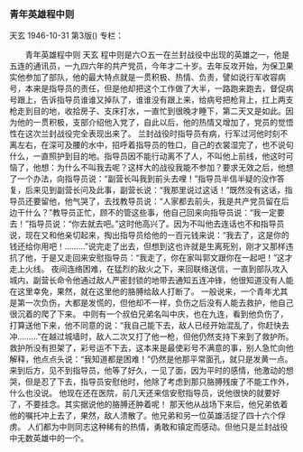 ### 青年英雄程中则
天玄
1946-10-31
第3版()
专栏：

　　青年英雄程中则
    天玄
    程中则是六○五一在兰封战役中出现的英雄之一，他是五连的通讯员，一九四六年的共产党员，今年才二十岁。去年反攻开始，为保卫果实他参加了部队，他的最大特点就是一贯积极、热情、负责，譬如说行军收容病号，本来是指导员的责任，但是他却把这个工作做了大半，一路跑来跑去，督促病号跟上，告诉指导员谁谁又掉队了，谁谁没有跟上来，给病号把枪背上，扛上两支枪走到目的地，收拾房子、支床打水，一直忙到很晚才睡下，第二天又是如此。因为他的一贯积极，支部介绍他入党了，自此以后，他的热情又增加了，党员的觉悟性在这次兰封战役完全表现出来了。
    兰封战役时指导员有病，行军过河他时刻不离左右，在深可及腰的水中，招呼着指导员的牲口，自己的衣裳湿完了，也不说句什么，一直照护到目的地。指导员因不能行动离不了人，不叫他上前线，他这时可恼了，他想：为什么不叫我去呢？这样大的战役我能不参加？要求无效之后，他想了一个办法，向指导员说：“副营长叫我到前头去哩！”指导员半信半疑的没作答复，后来见到副营长问及此事，副营长说：“我那里说过这话！”既然没有这话，指导员还要留他，他气哭了，去找教导员说：“人家都去前头，我是共产党员留在后边干什么？”教导员正忙，顾不的管这些事，他自己回来向指导员说：“我一定要去！”指导员说：“你去就去吧。”这时他高兴了。因为不叫他去连话也不和指导员说，现在又和他亲切起来，掏出指导员给他的一百元钱来说：“我去了，这是你的钱还给你用吧！………”说完走了出去，但想到这也许就是生离死别，刚才又那样违抗了他，于是又走回来安慰指导员：“我走了，你在家叫郭文跟你在一起吧！”这才走上火线。
    夜间连络困难，在猛烈的敌火之下，来回联络送信，一直到部队攻入城内，副营长命令他通过敌人严密封锁的地带去通知五连冲锋，他很知道没有人能在这里幸免，果然，就在这里他的胳膊给敌人打断了。
    一般说来，一个青年尤其是第一次负伤，大都是发慌的，但他却不一样，负伤之后没有人能去救护，他自己很沉着的爬了下来。
    中则有一个叔伯兄弟名叫中庆，也在九连，看到他负伤了，打算送他下来，他不同意的说：“我自己能下去，敌人已经开始混乱了，你赶快去冲………”在越过城墙时，敌人二次又打了他一枪，但他仍然支持下来到了救护所。救护所没有担架了，彩号运不下去，这本来是最使彩号不满意的事，别人急忙向他解释，他点点头说：“我知道都是困难！”仍然是他那平常面孔，就只是发黄一点。
    来到后方，见不到指导员，他等了好久，一见了面，因为平时的感情，他激动的想哭，但是忍了下去，指导员安慰他时，他除了考虑到那只胳膊残废了不能工作外，什么也没说。
    他现在还在医院，前几天还来信安慰指导员，说他很快的就要好了，不要挂念。其实据说他的胳膊还肿着呢！
    那天他从战场下来后，他兄弟依着他的嘱托冲上去了，果然，敌人溃散了。他兄弟和另一位英雄活捉了四十六个俘虏。
    人们都为中则同志这种稀有的热情，勇敢和镇定而感动。但他只是兰封战役中无数英雄中的一个。
